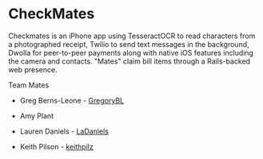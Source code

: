 # CheckMates

Checkmates is an iPhone app using TesseractOCR to read characters from a photographed receipt, Twilio to send text messages in the background, Dwolla for peer-to-peer payments along with native iOS features including the camera and contacts. "Mates" claim bill items through a Rails-backed web presence.

Team Mates
* Greg Berns-Leone - [GregoryBL](https://github.com/GregoryBL)

* Amy Plant

* Lauren Daniels - [LaDaniels](https://github.com/Ladaniels)

* Keith Pilson - [keithpilz](https://github.com/keithpilz)